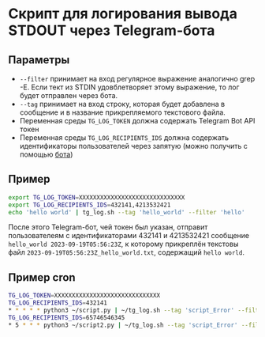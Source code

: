 # Скрипт для логирования вывода STDOUT через Telegram-бота
## Параметры
- `--filter` принимает на вход регулярное выражение аналогично grep -E. Если тект из STDIN удовблетворяет этому выражение, то лог будет отправлен через бота.
- `--tag` принимает на вход строку, которая будет добавлена в сообщение и в название прикрепляемого текстового файла.
- Переменная среды `TG_LOG_TOKEN` должна содержать Telegram Bot API токен
- Переменная среды `TG_LOG_RECIPIENTS_IDS` должна содержать идентификаторы пользователей через запятую (можно получить с помощью [бота](https://t.me/username_to_id_bot))

## Пример
```bash
export TG_LOG_TOKEN=XXXXXXXXXXXXXXXXXXXXXXXXXXXXXX
export TG_LOG_RECIPIENTS_IDS=432141,4213532421
echo 'hello world' | tg_log.sh --tag 'hello_world' --filter 'hello'
```
После этого Telegram-бот, чей токен был указан, отправит пользователеям с идентификаторами 432141 и 4213532421 сообщение `hello_world 2023-09-19T05:56:23Z`, к которому прикреплён текстовы файл `2023-09-19T05:56:23Z_hello_world.txt`, содержащий `hello world`.

## Пример cron
```bash
TG_LOG_TOKEN=XXXXXXXXXXXXXXXXXXXXXXXXXXXXXX
TG_LOG_RECIPIENTS_IDS=432141
* * * * * python3 ~/script.py | ~/tg_log.sh --tag 'script_Error' --filter 'error'
TG_LOG_RECIPIENTS_IDS=65746546345
* 5 * * * python3 ~/script2.py | ~/tg_log.sh --tag 'script_Error' --filter 'error'
```
